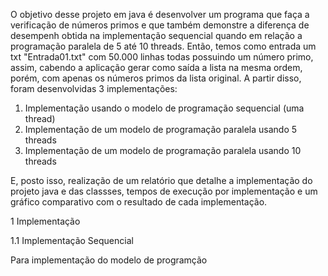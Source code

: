 O objetivo desse projeto em java é desenvolver um programa que faça a verificação de números primos e que também demonstre a diferença de desempenh obtida na implementação sequencial quando em relação a programação paralela de 5 até 10 threads. Então, temos como entrada um txt "Entrada01.txt" com 50.000 linhas todas possuindo um número primo, assim, cabendo a aplicação gerar como saída a lista na mesma ordem, porém, com apenas os números primos da lista original.
A partir disso, foram desenvolvidas 3 implementações:
1. Implementação usando o modelo de programação sequencial (uma thread)
2. Implementação de um modelo de programação paralela usando 5 threads
3. Implementação de um modelo de programação paralela usando 10 threads

E, posto isso, realização de um relatório que detalhe a implementação do projeto java e das classses, tempos de execução por implementação e um gráfico comparativo com o resultado de cada implementação.

1 Implementação

1.1 Implementação Sequencial



Para implementação do modelo de programção
